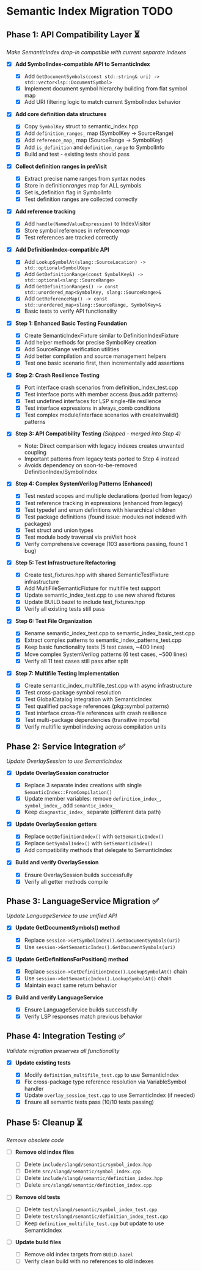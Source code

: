 # Semantic Index Migration TODO

## Phase 1: API Compatibility Layer ⏳

_Make SemanticIndex drop-in compatible with current separate indexes_

- [x] **Add SymbolIndex-compatible API to SemanticIndex**

  - [x] Add `GetDocumentSymbols(const std::string& uri) -> std::vector<lsp::DocumentSymbol>`
  - [x] Implement document symbol hierarchy building from flat symbol map
  - [x] Add URI filtering logic to match current SymbolIndex behavior

- [x] **Add core definition data structures**

  - [x] Copy `SymbolKey` struct to semantic_index.hpp
  - [x] Add `definition_ranges_` map (SymbolKey -> SourceRange)
  - [x] Add `reference_map_` map (SourceRange -> SymbolKey)
  - [x] Add `is_definition` and `definition_range` to SymbolInfo
  - [x] Build and test - existing tests should pass

- [x] **Collect definition ranges in preVisit**

  - [x] Extract precise name ranges from syntax nodes
  - [x] Store in definition*ranges* map for ALL symbols
  - [x] Set is_definition flag in SymbolInfo
  - [x] Test definition ranges are collected correctly

- [x] **Add reference tracking**

  - [x] Add `handle(NamedValueExpression)` to IndexVisitor
  - [x] Store symbol references in reference*map*
  - [x] Test references are tracked correctly

- [x] **Add DefinitionIndex-compatible API**

  - [x] Add `LookupSymbolAt(slang::SourceLocation) -> std::optional<SymbolKey>`
  - [x] Add `GetDefinitionRange(const SymbolKey&) -> std::optional<slang::SourceRange>`
  - [x] Add `GetDefinitionRanges() -> const std::unordered_map<SymbolKey, slang::SourceRange>&`
  - [x] Add `GetReferenceMap() -> const std::unordered_map<slang::SourceRange, SymbolKey>&`
  - [x] Basic tests to verify API functionality

- [x] **Step 1: Enhanced Basic Testing Foundation**

  - [x] Create SemanticIndexFixture similar to DefinitionIndexFixture
  - [x] Add helper methods for precise SymbolKey creation
  - [x] Add SourceRange verification utilities
  - [x] Add better compilation and source management helpers
  - [x] Test one basic scenario first, then incrementally add assertions

- [x] **Step 2: Crash Resilience Testing**

  - [x] Port interface crash scenarios from definition_index_test.cpp
  - [x] Test interface ports with member access (bus.addr patterns)
  - [x] Test undefined interfaces for LSP single-file resilience
  - [x] Test interface expressions in always_comb conditions
  - [x] Test complex module/interface scenarios with createInvalid() patterns

- [x] **Step 3: API Compatibility Testing** _(Skipped - merged into Step 4)_

  - Note: Direct comparison with legacy indexes creates unwanted coupling
  - Important patterns from legacy tests ported to Step 4 instead
  - Avoids dependency on soon-to-be-removed DefinitionIndex/SymbolIndex

- [x] **Step 4: Complex SystemVerilog Patterns (Enhanced)**

  - [x] Test nested scopes and multiple declarations (ported from legacy)
  - [x] Test reference tracking in expressions (enhanced from legacy)
  - [x] Test typedef and enum definitions with hierarchical children
  - [x] Test package definitions (found issue: modules not indexed with packages)
  - [x] Test struct and union types
  - [x] Test module body traversal via preVisit hook
  - [x] Verify comprehensive coverage (103 assertions passing, found 1 bug)

- [x] **Step 5: Test Infrastructure Refactoring**

  - [x] Create test_fixtures.hpp with shared SemanticTestFixture infrastructure
  - [x] Add MultiFileSemanticFixture for multifile test support
  - [x] Update semantic_index_test.cpp to use new shared fixtures
  - [x] Update BUILD.bazel to include test_fixtures.hpp
  - [x] Verify all existing tests still pass

- [x] **Step 6: Test File Organization**

  - [x] Rename semantic_index_test.cpp to semantic_index_basic_test.cpp
  - [x] Extract complex patterns to semantic_index_patterns_test.cpp
  - [x] Keep basic functionality tests (5 test cases, ~400 lines)
  - [x] Move complex SystemVerilog patterns (6 test cases, ~500 lines)
  - [x] Verify all 11 test cases still pass after split

- [x] **Step 7: Multifile Testing Implementation**

  - [x] Create semantic_index_multifile_test.cpp with async infrastructure
  - [x] Test cross-package symbol resolution
  - [x] Test GlobalCatalog integration with SemanticIndex
  - [x] Test qualified package references (pkg::symbol patterns)
  - [x] Test interface cross-file references with crash resilience
  - [x] Test multi-package dependencies (transitive imports)
  - [x] Verify multifile symbol indexing across compilation units

## Phase 2: Service Integration ✅

_Update OverlaySession to use SemanticIndex_

- [x] **Update OverlaySession constructor**

  - [x] Replace 3 separate index creations with single `SemanticIndex::FromCompilation()`
  - [x] Update member variables: remove `definition_index_`, `symbol_index_`, add `semantic_index_`
  - [x] Keep `diagnostic_index_` separate (different data path)

- [x] **Update OverlaySession getters**

  - [x] Replace `GetDefinitionIndex()` with `GetSemanticIndex()`
  - [x] Replace `GetSymbolIndex()` with `GetSemanticIndex()`
  - [x] Add compatibility methods that delegate to SemanticIndex

- [x] **Build and verify OverlaySession**
  - [x] Ensure OverlaySession builds successfully
  - [x] Verify all getter methods compile

## Phase 3: LanguageService Migration ✅

_Update LanguageService to use unified API_

- [x] **Update GetDocumentSymbols() method**

  - [x] Replace `session->GetSymbolIndex().GetDocumentSymbols(uri)`
  - [x] Use `session->GetSemanticIndex().GetDocumentSymbols(uri)`

- [x] **Update GetDefinitionsForPosition() method**

  - [x] Replace `session->GetDefinitionIndex().LookupSymbolAt()` chain
  - [x] Use `session->GetSemanticIndex().LookupSymbolAt()` chain
  - [x] Maintain exact same return behavior

- [x] **Build and verify LanguageService**
  - [x] Ensure LanguageService builds successfully
  - [x] Verify LSP responses match previous behavior

## Phase 4: Integration Testing ✅

_Validate migration preserves all functionality_

- [x] **Update existing tests**

  - [x] Modify `definition_multifile_test.cpp` to use SemanticIndex
  - [x] Fix cross-package type reference resolution via VariableSymbol handler
  - [x] Update `overlay_session_test.cpp` to use SemanticIndex (if needed)
  - [x] Ensure all semantic tests pass (10/10 tests passing)

## Phase 5: Cleanup ⏳

_Remove obsolete code_

- [ ] **Remove old index files**

  - [ ] Delete `include/slangd/semantic/symbol_index.hpp`
  - [ ] Delete `src/slangd/semantic/symbol_index.cpp`
  - [ ] Delete `include/slangd/semantic/definition_index.hpp`
  - [ ] Delete `src/slangd/semantic/definition_index.cpp`

- [ ] **Remove old tests**

  - [ ] Delete `test/slangd/semantic/symbol_index_test.cpp`
  - [ ] Delete `test/slangd/semantic/definition_index_test.cpp`
  - [ ] Keep `definition_multifile_test.cpp` but update to use SemanticIndex

- [ ] **Update build files**
  - [ ] Remove old index targets from `BUILD.bazel`
  - [ ] Verify clean build with no references to old indexes
